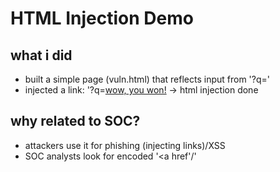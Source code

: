 # HTML Injection Demo

## what i did
- built a simple page (vuln.html) that reflects input from '?q='
- injected a link: '?q=<a href="http://example.com">wow, you won!</a> -> html injection done

## why related to SOC?
- attackers use it for phishing (injecting links)/XSS
- SOC analysts look for encoded '<a href'/'<script>' in logs
- demonstrates why **input sanitization** is crucial

## solution?
- escape '<' and '>' before printing input ('safe.html')
- from now, the browser will stop interpreting user input as HTML

## files used
- [initial vulnerability file - raw code](vuln.html)
- [vulnerability fixed - raw code](vuln_fixed.html)
